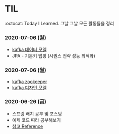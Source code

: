 # TIL
:octocat: Today I Learned. 그날 그날 모든 활동들을 정리

### 2020-07-06 (월)
* [kafka 데이터 모델](https://ooeunz.tistory.com/115)
* JPA - 기본키 맵핑 (시퀀스 전략 성능 최적화)

### 2020-07-06 (월)
* [kafka zookeeper](https://ooeunz.tistory.com/113)
* [kafka 디자인 모델](https://ooeunz.tistory.com/114)

### 2020-06-26 (금)
* 스프링 배치 공부 및 포스팅
* 예제 코드 따라 공부해보기
* [참고 Reference](https://jojoldu.tistory.com/324?category=902551)

